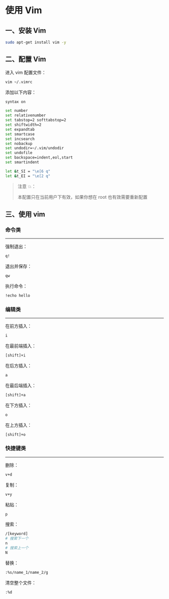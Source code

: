 # 使用 Vim

## 一、安装 Vim

```sh
sudo apt-get install vim -y
```

## 二、配置 Vim

进入 vim 配置文件：

```sh
vim ~/.vimrc
```

添加以下内容：

```sh
syntax on

set number
set relativenumber
set tabstop=2 softtabstop=2
set shiftwidth=2
set expandtab
set smartcase
set incsearch
set nobackup
set undodir=~/.vim/undodir
set undofile
set backspace=indent,eol,start
set smartindent

let &t_SI = "\e[6 q"
let &t_EI = "\e[2 q"
```

> 注意 💥：
>
> 本配置只在当前用户下有效，如果你想在 root 也有效需要重新配置

## 三、使用 vim

### 命令类

---

强制退出：

```sh
q!
```

退出并保存：

```sh
qw
```

执行命令：

```sh
!echo hello
```

### 编辑类

---

在前方插入：

```sh
i
```

在最前端插入：

```sh
[shift]+i
```

在后方插入：

```sh
a
```

在最后端插入：

```sh
[shift]+a
```

在下方插入：

```sh
o
```

在上方插入：

```sh
[shift]+o
```

### 快捷键类

---

删除：

```sh
v+d
```

复制：

```sh
v+y
```

粘贴：

```sh
p
```

搜索：

```sh
/[keyword]
# 搜索下一个
n
# 搜索上一个
N
```

替换：

```sh
:%s/name_1/name_2/g
```

清空整个文件：

```sh
:%d
```

